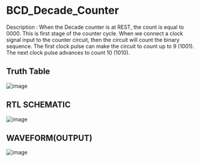 # BCD_Decade_Counter
Description : When the Decade counter is at REST, the count is equal to 0000. This is first stage of the counter cycle. 
When we connect a clock signal input to the counter circuit, then the circuit will count the binary sequence.
The first clock pulse can make the circuit to count up to 9 (1001). The next clock pulse advances to count 10 (1010).

## Truth Table
![image](https://user-images.githubusercontent.com/71958454/115960321-5a7aad80-a52e-11eb-9c82-52c24bd88134.png)

## RTL SCHEMATIC
![image](https://user-images.githubusercontent.com/71958454/115960330-65cdd900-a52e-11eb-8e9a-9369a86e51df.png)


## WAVEFORM(OUTPUT)
![image](https://user-images.githubusercontent.com/71958454/115960362-97df3b00-a52e-11eb-8203-236e83d1d72b.png)


